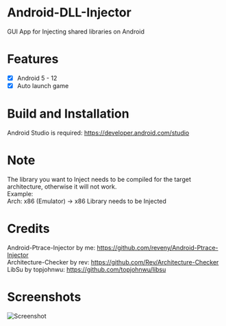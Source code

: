 # Android-DLL-Injector
GUI App for Injecting shared libraries on Android

# Features
- [x] Android 5 - 12
- [x] Auto launch game

# Build and Installation
Android Studio is required: https://developer.android.com/studio  <br />

# Note
The library you want to Inject needs to be compiled for the target architecture, otherwise it will not work. <br />
Example: <br />
Arch: x86 (Emulator) -> x86 Library needs to be Injected

# Credits
Android-Ptrace-Injector by me: https://github.com/reveny/Android-Ptrace-Injector <br />
Architecture-Checker by rev: https://github.com/Rev/Architecture-Checker <br />
LibSu by topjohnwu: https://github.com/topjohnwu/libsu <br />
  
# Screenshots
![Screenshot](https://user-images.githubusercontent.com/113244907/196479161-daebbeef-95fd-4ba5-9c5b-de1319f57f85.jpg)

